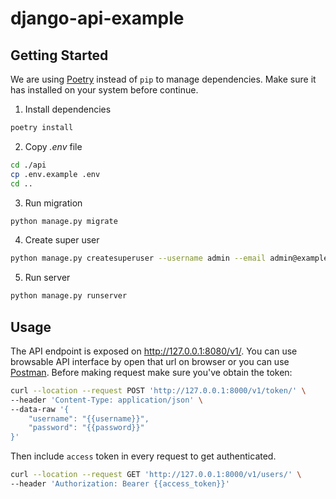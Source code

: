 # django-api-example

## Getting Started

We are using [Poetry](https://python-poetry.org/) instead of `pip` to manage dependencies. Make sure it has installed on your system before continue.

1. Install dependencies

  ```bash
  poetry install
  ```

2. Copy *.env* file

  ```bash
  cd ./api
  cp .env.example .env
  cd ..
  ```

3. Run migration

  ```bash
  python manage.py migrate
  ```

4. Create super user

  ```bash
  python manage.py createsuperuser --username admin --email admin@example.com
  ```

5. Run server

  ```bash
  python manage.py runserver
  ```

## Usage

The API endpoint is exposed on <http://127.0.0.1:8080/v1/>. You can use browsable API interface by open that url on browser or you can use [Postman](./postman_collection.json). Before making request make sure you've obtain the token:

```bash
curl --location --request POST 'http://127.0.0.1:8000/v1/token/' \
--header 'Content-Type: application/json' \
--data-raw '{
    "username": "{{username}}",
    "password": "{{password}}"
}'
```

Then include `access` token in every request to get authenticated.

```bash
curl --location --request GET 'http://127.0.0.1:8000/v1/users/' \
--header 'Authorization: Bearer {{access_token}}'
```
